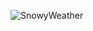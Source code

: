 ![SnowyWeather](https://hosting.photobucket.com/images/ae89/bandos4eva/tumblr_c3acb726b2537531d715ee99a884e438_1092988c_500.gif)
